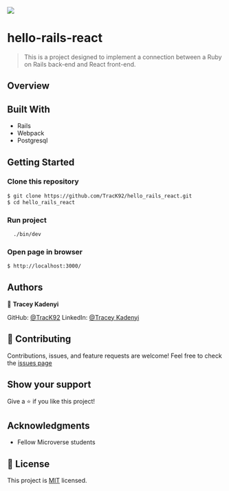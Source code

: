 ![](https://img.shields.io/badge/Microverse-blueviolet)

# hello-rails-react

> This is a project designed to implement a connection between a Ruby on Rails back-end and React front-end.

## Overview

## Built With

- Rails
- Webpack
- Postgresql

## Getting Started

### Clone this repository

```bash
$ git clone https://github.com/TracK92/hello_rails_react.git
$ cd hello_rails_react
```

### Run project

```bash
  ./bin/dev
```

### Open page in browser

```bash
$ http://localhost:3000/
```

## Authors

👤 **Tracey Kadenyi**

 GitHub: [@TracK92](https://github.com/TracK92)
 LinkedIn: [@Tracey Kadenyi](https://www.linkedin.com/in/Tracey-Kadenyi/)

## 🤝 Contributing

Contributions, issues, and feature requests are welcome!
Feel free to check the [issues page](https://github.com/TracK92/hello_rails_react/issues)

## Show your support

Give a ⭐️ if you like this project!

## Acknowledgments

- Fellow Microverse students

## 📝 License

This project is [MIT](./MIT.md) licensed.
